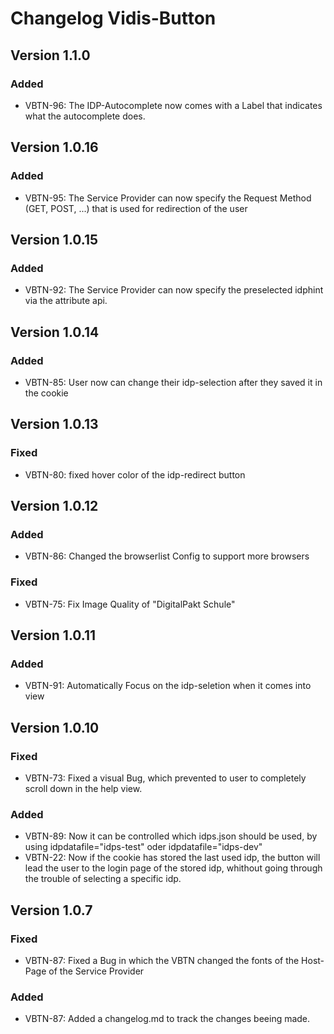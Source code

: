 # Changelog Vidis-Button

## Version 1.1.0

### Added

- VBTN-96: The IDP-Autocomplete now comes with a Label that indicates what the autocomplete does.

## Version 1.0.16

### Added

- VBTN-95: The Service Provider can now specify the Request Method (GET, POST, ...) that is used for redirection of the user

## Version 1.0.15

### Added

- VBTN-92: The Service Provider can now specify the preselected idphint via the attribute api.

## Version 1.0.14

### Added

- VBTN-85: User now can change their idp-selection after they saved it in the cookie

## Version 1.0.13

### Fixed

- VBTN-80: fixed hover color of the idp-redirect button

## Version 1.0.12

### Added

- VBTN-86: Changed the browserlist Config to support more browsers

### Fixed

- VBTN-75: Fix Image Quality of "DigitalPakt Schule"

## Version 1.0.11

### Added

- VBTN-91: Automatically Focus on the idp-seletion when it comes into view

## Version 1.0.10

### Fixed

- VBTN-73: Fixed a visual Bug, which prevented to user to completely scroll down in the help view.

### Added

- VBTN-89: Now it can be controlled which idps.json should be used, by using idpdatafile="idps-test" oder idpdatafile="idps-dev"
- VBTN-22: Now if the cookie has stored the last used idp, the button will lead the user to the login page of the stored idp,
  whithout going through the trouble of selecting a specific idp.

## Version 1.0.7

### Fixed

- VBTN-87: Fixed a Bug in which the VBTN changed the fonts of the Host-Page of the Service Provider

### Added

- VBTN-87: Added a changelog.md to track the changes beeing made.
